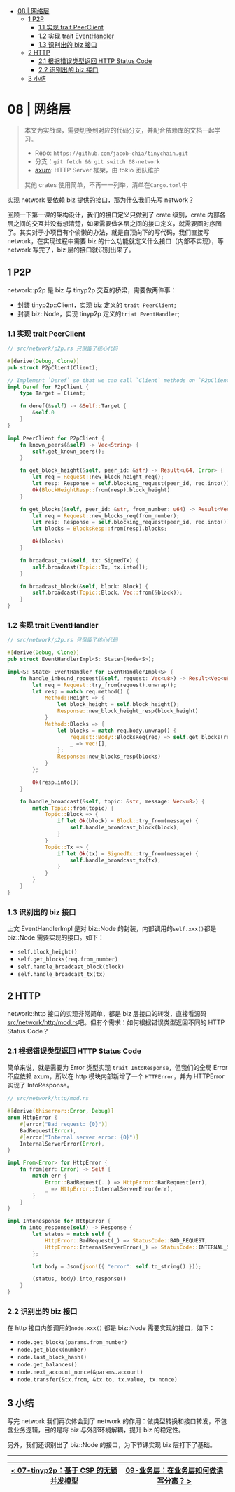 - [08 | 网络层](#08--网络层)
  - [1 P2P](#1-p2p)
    - [1.1 实现 trait PeerClient](#11-实现-trait-peerclient)
    - [1.2 实现 trait EventHandler](#12-实现-trait-eventhandler)
    - [1.3 识别出的 biz 接口](#13-识别出的-biz-接口)
  - [2 HTTP](#2-http)
    - [2.1 根据错误类型返回 HTTP Status Code](#21-根据错误类型返回-http-status-code)
    - [2.2 识别出的 biz 接口](#22-识别出的-biz-接口)
  - [3 小结](#3-小结)

# 08 | 网络层

> 本文为实战课，需要切换到对应的代码分支，并配合依赖库的文档一起学习。
>
> - Repo: `https://github.com/jacob-chia/tinychain.git`
> - 分支：`git fetch && git switch 08-network`
> - [axum](https://docs.rs/axum/latest/axum/): HTTP Server 框架，由 tokio 团队维护
>
> 其他 crates 使用简单，不再一一列举，清单在`Cargo.toml`中

实现 network 要依赖 biz 提供的接口，那为什么我们先写 network？

回顾一下第一课的架构设计，我们的接口定义只做到了 crate 级别，crate 内部各层之间的交互并没有想清楚，如果需要做各层之间的接口定义，就需要画时序图了。其实对于小项目有个偷懒的办法，就是自顶向下的写代码，我们直接写 network，在实现过程中需要 biz 的什么功能就定义什么接口（内部不实现），等 network 写完了，biz 层的接口就识别出来了。

## 1 P2P

network::p2p 是 biz 与 tinyp2p 交互的桥梁，需要做两件事：

- 封装 tinyp2p::Client，实现 biz 定义的 `trait PeerClient`;
- 封装 biz::Node，实现 tinyp2p 定义的`triat EventHandler`;

### 1.1 实现 trait PeerClient

```rs
// src/network/p2p.rs 只保留了核心代码

#[derive(Debug, Clone)]
pub struct P2pClient(Client);

// Implement `Deref` so that we can call `Client` methods on `P2pClient`.
impl Deref for P2pClient {
    type Target = Client;

    fn deref(&self) -> &Self::Target {
        &self.0
    }
}

impl PeerClient for P2pClient {
    fn known_peers(&self) -> Vec<String> {
        self.get_known_peers();
    }

    fn get_block_height(&self, peer_id: &str) -> Result<u64, Error> {
        let req = Request::new_block_height_req();
        let resp: Response = self.blocking_request(peer_id, req.into())?.try_into()?;
        Ok(BlockHeightResp::from(resp).block_height)
    }

    fn get_blocks(&self, peer_id: &str, from_number: u64) -> Result<Vec<Block>, Error> {
        let req = Request::new_blocks_req(from_number);
        let resp: Response = self.blocking_request(peer_id, req.into())?.try_into()?;
        let blocks = BlocksResp::from(resp).blocks;

        Ok(blocks)
    }

    fn broadcast_tx(&self, tx: SignedTx) {
        self.broadcast(Topic::Tx, tx.into());
    }

    fn broadcast_block(&self, block: Block) {
        self.broadcast(Topic::Block, Vec::from(&block));
    }
}
```

### 1.2 实现 trait EventHandler

```rs
// src/network/p2p.rs 只保留了核心代码

#[derive(Debug, Clone)]
pub struct EventHandlerImpl<S: State>(Node<S>);

impl<S: State> EventHandler for EventHandlerImpl<S> {
    fn handle_inbound_request(&self, request: Vec<u8>) -> Result<Vec<u8>, P2pError> {
        let req = Request::try_from(request).unwrap();
        let resp = match req.method() {
            Method::Height => {
                let block_height = self.block_height();
                Response::new_block_height_resp(block_height)
            }
            Method::Blocks => {
                let blocks = match req.body.unwrap() {
                    request::Body::BlocksReq(req) => self.get_blocks(req.from_number),
                    _ => vec![],
                };
                Response::new_blocks_resp(blocks)
            }
        };

        Ok(resp.into())
    }

    fn handle_broadcast(&self, topic: &str, message: Vec<u8>) {
        match Topic::from(topic) {
            Topic::Block => {
                if let Ok(block) = Block::try_from(message) {
                    self.handle_broadcast_block(block);
                }
            }
            Topic::Tx => {
                if let Ok(tx) = SignedTx::try_from(message) {
                    self.handle_broadcast_tx(tx);
                }
            }
        }
    }
}
```

### 1.3 识别出的 biz 接口

上文 EventHandlerImpl 是对 biz::Node 的封装，内部调用的`self.xxx()`都是 biz::Node 需要实现的接口。如下：

- `self.block_height()`
- `self.get_blocks(req.from_number)`
- `self.handle_broadcast_block(block)`
- `self.handle_broadcast_tx(tx)`

## 2 HTTP

network::http 接口的实现非常简单，都是 biz 层接口的转发，直接看源码[src/network/http/mod.rs](../../src/network/http/mod.rs)吧。但有个需求：如何根据错误类型返回不同的 HTTP Status Code？

### 2.1 根据错误类型返回 HTTP Status Code

简单来说，就是需要为 Error 类型实现 `trait IntoResponse`，但我们的全局 Error 不应依赖 axum，所以在 http 模块内部新增了一个 `HTTPError`，并为 HTTPError 实现了 IntoResponse。

```rs
// src/network/http/mod.rs

#[derive(thiserror::Error, Debug)]
enum HttpError {
    #[error("Bad request: {0}")]
    BadRequest(Error),
    #[error("Internal server error: {0}")]
    InternalServerError(Error),
}

impl From<Error> for HttpError {
    fn from(err: Error) -> Self {
        match err {
            Error::BadRequest(..) => HttpError::BadRequest(err),
            _ => HttpError::InternalServerError(err),
        }
    }
}

impl IntoResponse for HttpError {
    fn into_response(self) -> Response {
        let status = match self {
            HttpError::BadRequest(_) => StatusCode::BAD_REQUEST,
            HttpError::InternalServerError(_) => StatusCode::INTERNAL_SERVER_ERROR,
        };

        let body = Json(json!({ "error": self.to_string() }));

        (status, body).into_response()
    }
}
```

### 2.2 识别出的 biz 接口

在 http 接口内部调用的`node.xxx()` 都是 biz::Node 需要实现的接口，如下：

- `node.get_blocks(params.from_number)`
- `node.get_block(number)`
- `node.last_block_hash()`
- `node.get_balances()`
- `node.next_account_nonce(&params.account)`
- `node.transfer(&tx.from, &tx.to, tx.value, tx.nonce)`

## 3 小结

写完 network 我们再次体会到了 network 的作用：做类型转换和接口转发，不包含业务逻辑，目的是将 biz 与外部环境解耦，提升 biz 的稳定性。

另外，我们还识别出了 biz::Node 的接口，为下节课实现 biz 层打下了基础。

---

| [< 07-tinyp2p：基于 CSP 的无锁并发模型](./07-tinyp2p.md) | [09-业务层：在业务层如何做读写分离？ >](./09-biz.md) |
| -------------------------------------------------------- | ---------------------------------------------------- |
